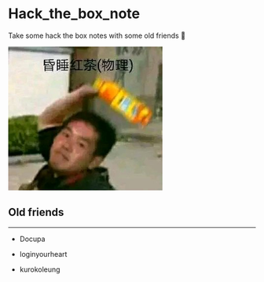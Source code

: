 # Hack_the_box_note
Take some hack the box notes with some old friends 👀

![](./image/1.jpg)


## Old friends
----
+ Docupa

+ loginyourheart

+ kurokoleung

